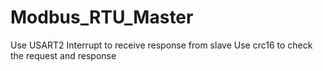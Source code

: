 # Modbus_RTU_Master
Use USART2 Interrupt to receive response from slave
Use crc16 to check the request and response
